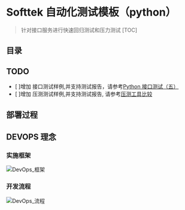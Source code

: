 # Softtek 自动化测试模板（python）
> 针对接口服务进行快速回归测试和压力测试
[TOC]
## 目录

## TODO
- [ ]增加 接口测试样例,并支持测试报告，请参考[Python 接口测试（五）](https://www.cnblogs.com/leiziv5/p/6422954.html)
- [ ]增加 压测测试样例,并支持测试报告, 请参考[压测工具比较](https://blog.csdn.net/weixin_42596342/article/details/84980750)


## 部署过程

## DEVOPS 理念
### 实施框架  
![DevOps_框架](DevOps_框架.png)

### 开发流程  
![DevOps_流程](DevOps_开发流程.png)

